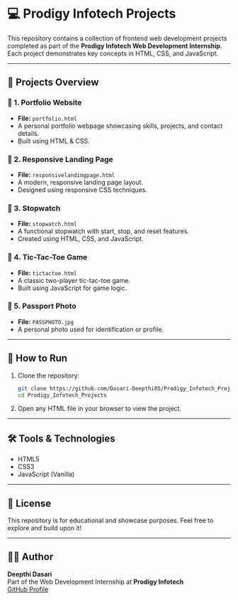 # 💻 Prodigy Infotech Projects

This repository contains a collection of frontend web development projects completed as part of the **Prodigy Infotech Web Development Internship**. Each project demonstrates key concepts in HTML, CSS, and JavaScript.

---

## 📁 Projects Overview

### 🔹 1. **Portfolio Website**
- **File:** `portfolio.html`
- A personal portfolio webpage showcasing skills, projects, and contact details.
- Built using HTML & CSS.

### 🔹 2. **Responsive Landing Page**
- **File:** `responsivelandingpage.html`
- A modern, responsive landing page layout.
- Designed using responsive CSS techniques.

### 🔹 3. **Stopwatch**
- **File:** `stopwatch.html`
- A functional stopwatch with start, stop, and reset features.
- Created using HTML, CSS, and JavaScript.

### 🔹 4. **Tic-Tac-Toe Game**
- **File:** `tictactoe.html`
- A classic two-player tic-tac-toe game.
- Built using JavaScript for game logic.

### 🔹 5. **Passport Photo**
- **File:** `PASSPHOTO.jpg`
- A personal photo used for identification or profile.

---

## 🚀 How to Run

1. Clone the repository:
   ```bash
   git clone https://github.com/Dasari-Deepthi05/Prodigy_Infotech_Projects.git
   cd Prodigy_Infotech_Projects
   ```

2. Open any HTML file in your browser to view the project.

---

## 🛠️ Tools & Technologies

- HTML5
- CSS3
- JavaScript (Vanilla)

---

## 📜 License

This repository is for educational and showcase purposes. Feel free to explore and build upon it!

---

## 🙋‍♀️ Author

**Deepthi Dasari**  
Part of the Web Development Internship at **Prodigy Infotech**  
[GitHub Profile](https://github.com/Dasari-Deepthi05)
